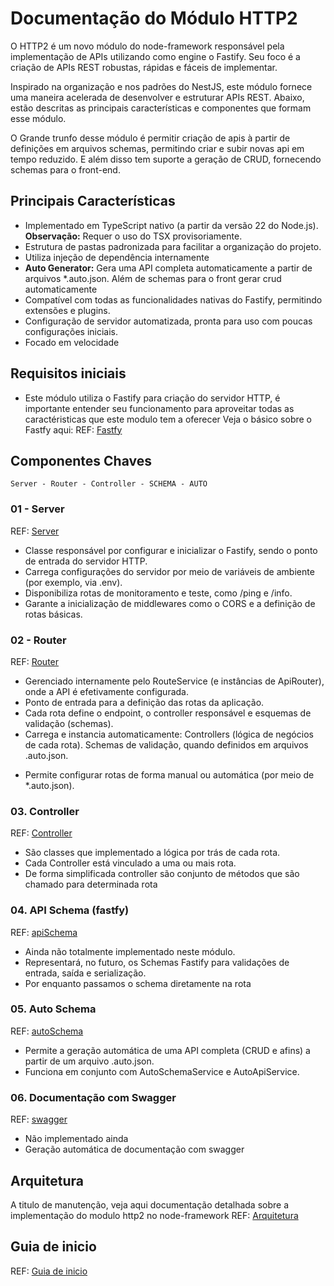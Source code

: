 # Documentação do Módulo HTTP2

O HTTP2 é um novo módulo do node-framework responsável pela implementação de APIs utilizando como engine o Fastify. Seu
foco é a criação de APIs REST robustas, rápidas e fáceis de implementar.

Inspirado na organização e nos padrões do NestJS, este módulo fornece uma maneira acelerada de desenvolver e estruturar
APIs REST. Abaixo, estão descritas as principais características e componentes que formam esse módulo.

O Grande trunfo desse módulo é permitir criação de apis à partir de definições em arquivos schemas, permitindo criar e
subir novas api em tempo reduzido. E além disso tem suporte a geração de CRUD, fornecendo schemas para o front-end.

## Principais Características

- Implementado em TypeScript nativo (a partir da versão 22 do Node.js). **Observação:** Requer o uso do TSX
  provisoriamente.
- Estrutura de pastas padronizada para facilitar a organização do projeto.
- Utiliza injeção de dependência internamente
- **Auto Generator:** Gera uma API completa automaticamente a partir de arquivos *.auto.json. Além de schemas para o
  front gerar crud automaticamente
- Compatível com todas as funcionalidades nativas do Fastify, permitindo extensões e plugins.
- Configuração de servidor automatizada, pronta para uso com poucas configurações iniciais.
- Focado em velocidade

## Requisitos iniciais

- Este módulo utiliza o Fastify para criação do servidor HTTP, é importante entender seu funcionamento para aproveitar todas as caractéristicas que este modulo tem a oferecer
Veja o básico sobre o Fastfy aqui: REF: [Fastfy](fastify.md)

## Componentes Chaves

`Server - Router - Controller - SCHEMA - AUTO`

### 01 - Server
REF: [Server](server.md)

- Classe responsável por configurar e inicializar o Fastify, sendo o ponto de entrada do servidor HTTP.
- Carrega configurações do servidor por meio de variáveis de ambiente (por exemplo, via .env).
- Disponibiliza rotas de monitoramento e teste, como /ping e /info.
- Garante a inicialização de middlewares como o CORS e a definição de rotas básicas.

### 02 - Router
REF: [Router](router.md)

- Gerenciado internamente pelo RouteService (e instâncias de ApiRouter), onde a API é efetivamente configurada.
- Ponto de entrada para a definição das rotas da aplicação.
- Cada rota define o endpoint, o controller responsável e esquemas de validação (schemas).
- Carrega e instancia automaticamente:
  Controllers (lógica de negócios de cada rota).
  Schemas de validação, quando definidos em arquivos .auto.json.
*  Permite configurar rotas de forma manual ou automática (por meio de *.auto.json).

### 03. Controller
REF: [Controller](controller.md)

- São classes que implementado a lógica por trás de cada rota.
- Cada Controller está vinculado a uma ou mais rota.
- De forma simplificada controller são conjunto de métodos que são chamado para determinada rota

### 04. API Schema (fastfy)
REF: [apiSchema](apiSchema.md)

- Ainda não totalmente implementado neste módulo.
- Representará, no futuro, os Schemas Fastify para validações de entrada, saída e serialização.
- Por enquanto passamos o schema diretamente na rota

### 05. Auto Schema
REF: [autoSchema](autoSchema.md)

- Permite a geração automática de uma API completa (CRUD e afins) a partir de um arquivo .auto.json.
- Funciona em conjunto com AutoSchemaService e AutoApiService.

### 06. Documentação com Swagger
REF: [swagger](swagger.md)

- Não implementado ainda
- Geração automática de documentação com swagger

## Arquitetura

A titulo de manutenção, veja aqui documentação detalhada sobre a implementação do modulo http2 no node-framework
REF: [Arquitetura](arquitetura.md)


## Guia de inicio

REF: [Guia de inicio](guia.md)
